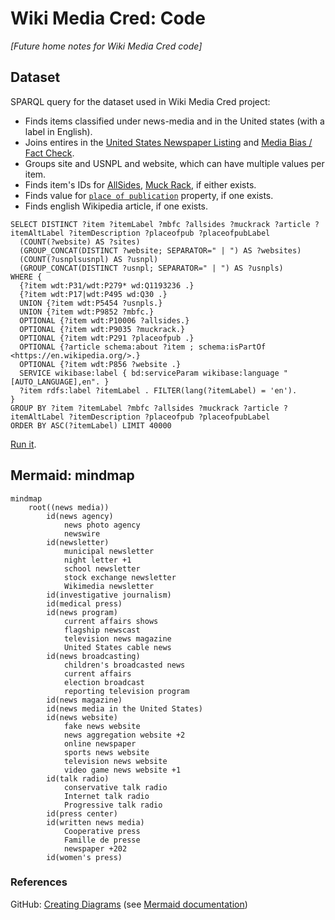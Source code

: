 # Wiki Media Cred: Code
*[Future home notes for Wiki Media Cred code]*

## Dataset
SPARQL query for the dataset used in Wiki Media Cred project:
* Finds items classified under news-media and in the United states (with a label in English).
* Joins entires in the [United States Newspaper Listing](https://www.usnpl.com/) and [Media Bias / Fact Check](https://mediabiasfactcheck.com/).
* Groups site and USNPL and website, which can have multiple values per item.
* Finds item's IDs for [AllSides]([url](https://www.allsides.com/)), [Muck Rack](https://muckrack.com/), if either exists.
* Finds value for [`place of publication`](https://www.wikidata.org/wiki/Property:P291) property, if one exists.
* Finds english Wikipedia article, if one exists.
```SPARQL
SELECT DISTINCT ?item ?itemLabel ?mbfc ?allsides ?muckrack ?article ?itemAltLabel ?itemDescription ?placeofpub ?placeofpubLabel
  (COUNT(?website) AS ?sites) 
  (GROUP_CONCAT(DISTINCT ?website; SEPARATOR=" | ") AS ?websites)
  (COUNT(?usnplsusnpl) AS ?usnpl) 
  (GROUP_CONCAT(DISTINCT ?usnpl; SEPARATOR=" | ") AS ?usnpls)
WHERE {
  {?item wdt:P31/wdt:P279* wd:Q1193236 .}
  {?item wdt:P17|wdt:P495 wd:Q30 .}
  UNION {?item wdt:P5454 ?usnpls.}
  UNION {?item wdt:P9852 ?mbfc.}
  OPTIONAL {?item wdt:P10006 ?allsides.}
  OPTIONAL {?item wdt:P9035 ?muckrack.}
  OPTIONAL {?item wdt:P291 ?placeofpub .} 
  OPTIONAL {?article schema:about ?item ; schema:isPartOf <https://en.wikipedia.org/>.}
  OPTIONAL {?item wdt:P856 ?website .}
  SERVICE wikibase:label { bd:serviceParam wikibase:language "[AUTO_LANGUAGE],en". }
  ?item rdfs:label ?itemLabel . FILTER(lang(?itemLabel) = 'en').
}
GROUP BY ?item ?itemLabel ?mbfc ?allsides ?muckrack ?article ?itemAltLabel ?itemDescription ?placeofpub ?placeofpubLabel
ORDER BY ASC(?itemLabel) LIMIT 40000
```
[Run it](https://w.wiki/6k32).

## Mermaid: mindmap
```mermaid
mindmap
	root((news media))
		id(news agency)
			news photo agency
			newswire
		id(newsletter)
			municipal newsletter
			night letter +1
			school newsletter
			stock exchange newsletter
			Wikimedia newsletter
		id(investigative journalism)	
		id(medical press)	
		id(news program)	
			current affairs shows
			flagship newscast
			television news magazine
			United States cable news
		id(news broadcasting)	
			children's broadcasted news
			current affairs
			election broadcast
			reporting television program
		id(news magazine)
		id(news media in the United States)
		id(news website)
			fake news website
			news aggregation website +2
			online newspaper
			sports news website
			television news website
			video game news website +1
		id(talk radio)
			conservative talk radio
			Internet talk radio
			Progressive talk radio
		id(press center)	
		id(written news media)
			Cooperative press
			Famille de presse
			newspaper +202
		id(women's press)
 ```
### References
GitHub: [Creating Diagrams](https://docs.github.com/en/get-started/writing-on-github/working-with-advanced-formatting/creating-diagrams) (see [Mermaid documentation](https://mermaid-js.github.io/mermaid/#/))
